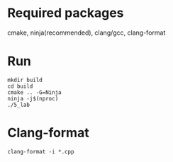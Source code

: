 # Required packages

cmake, ninja(recommended), clang/gcc, clang-format

# Run

```
mkdir build
cd build
cmake .. -G=Ninja
ninja -j$(nproc)
./5_lab
```

# Clang-format

```
clang-format -i *.cpp
```

